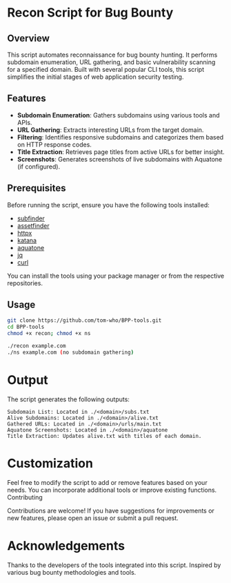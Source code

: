 # Recon Script for Bug Bounty

## Overview
This script automates reconnaissance for bug bounty hunting. It performs subdomain enumeration, URL gathering, and basic vulnerability scanning for a specified domain. Built with several popular CLI tools, this script simplifies the initial stages of web application security testing.

## Features
- **Subdomain Enumeration**: Gathers subdomains using various tools and APIs.
- **URL Gathering**: Extracts interesting URLs from the target domain.
- **Filtering**: Identifies responsive subdomains and categorizes them based on HTTP response codes.
- **Title Extraction**: Retrieves page titles from active URLs for better insight.
- **Screenshots**: Generates screenshots of live subdomains with Aquatone (if configured).

## Prerequisites
Before running the script, ensure you have the following tools installed:
- [subfinder](https://github.com/projectdiscovery/subfinder)
- [assetfinder](https://github.com/tomnomnom/assetfinder)
- [httpx](https://github.com/projectdiscovery/httpx)
- [katana](https://github.com/projectdiscovery/katana)
- [aquatone](https://github.com/michenriksen/aquatone)
- [jq](https://stedolan.github.io/jq/)
- [curl](https://curl.se/)

You can install the tools using your package manager or from the respective repositories.

## Usage
   ```bash
   git clone https://github.com/tom-who/BPP-tools.git
   cd BPP-tools
   chmod +x recon; chmod +x ns

   ./recon example.com
   ./ns example.com (no subdomain gathering)
```

# Output

The script generates the following outputs:

    Subdomain List: Located in ./<domain>/subs.txt
    Alive Subdomains: Located in ./<domain>/alive.txt
    Gathered URLs: Located in ./<domain>/urls/main.txt
    Aquatone Screenshots: Located in ./<domain>/aquatone
    Title Extraction: Updates alive.txt with titles of each domain.

# Customization

Feel free to modify the script to add or remove features based on your needs. You can incorporate additional tools or improve existing functions.
Contributing

Contributions are welcome! If you have suggestions for improvements or new features, please open an issue or submit a pull request.

# Acknowledgements

Thanks to the developers of the tools integrated into this script.
Inspired by various bug bounty methodologies and tools.
